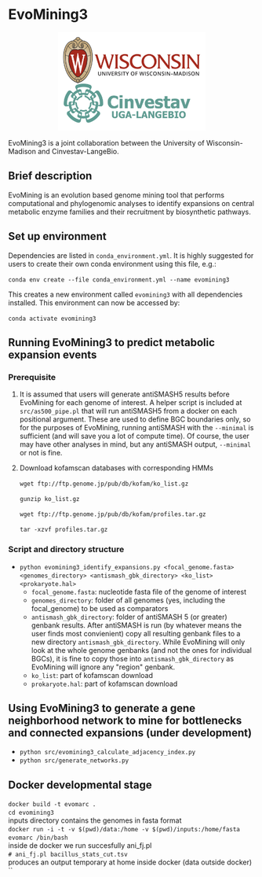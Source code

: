 # EvoMining3

<center><img src="/data/logos.png" alt="logos"
        title="EvoMining3 is a joint collaboration between the University of Wisconsin-Madison and Cinvestav-LangeBio." width="300" height="200" /></center>

EvoMining3 is a joint collaboration between the University of Wisconsin-Madison and Cinvestav-LangeBio.

## Brief description

EvoMining is an evolution based genome mining tool that performs computational and phylogenomic analyses to identify expansions on central metabolic enzyme families and their recruitment by biosynthetic pathways.

## Set up environment

Dependencies are listed in `conda_environment.yml`. It is highly suggested for users to create their own conda environment using this file, e.g.:

`conda env create --file conda_environment.yml --name evomining3`

This creates a new environment called `evomining3` with all dependencies installed. This environment can now be accessed by:

`conda activate evomining3`




## Running EvoMining3 to predict metabolic expansion events

### Prerequisite

1. It is assumed that users will generate antiSMASH5 results before EvoMining for each genome of interest. A helper script is included at `src/as500_pipe.pl` that will run antiSMASH5 from a docker on each positional argument. These are used to define BGC boundaries only, so for the purposes of EvoMining, running antiSMASH with the `--minimal` is sufficient (and will save you a lot of compute time). Of course, the user may have other analyses in mind, but any antiSMASH output, `--minimal` or not is fine.

2. Download kofamscan databases with corresponding HMMs

	`wget ftp://ftp.genome.jp/pub/db/kofam/ko_list.gz`
	
	`gunzip ko_list.gz`

	`wget ftp://ftp.genome.jp/pub/db/kofam/profiles.tar.gz`
	
	`tar -xzvf profiles.tar.gz`


### Script and directory structure

* `python evomining3_identify_expansions.py <focal_genome.fasta> <genomes_directory> <antismash_gbk_directory> <ko_list> <prokaryote.hal>`
  * `focal_genome.fasta`: nucleotide fasta file of the genome of interest
  * `genomes_directory`: folder of all genomes (yes, including the focal_genome) to be used as comparators
  * `antismash_gbk_directory`: folder of antiSMASH 5 (or greater) genbank results. After antiSMASH is run (by whatever means the user finds most convienient) copy all resulting genbank files to a new directory `antismash_gbk_directory`. While EvoMining will only look at the whole genome genbanks (and not the ones for individual BGCs), it is fine to copy those into `antismash_gbk_directory` as EvoMining will ignore any "region" genbank. 
  * `ko_list`: part of kofamscan download
  * `prokaryote.hal`: part of kofamscan download

## Using EvoMining3 to generate a gene neighborhood network to mine for bottlenecks and connected expansions (under development)
* `python src/evomining3_calculate_adjacency_index.py`
* `python src/generate_networks.py`

## Docker developmental stage  
`docker build -t evomarc .`  
`cd evomining3  `  
inputs directory contains the genomes in fasta format  
`docker run -i -t -v $(pwd)/data:/home -v $(pwd)/inputs:/home/fasta evomarc /bin/bash`  
inside de docker we run succesfully ani_fj.pl  
`# ani_fj.pl bacillus_stats_cut.tsv`  
produces an output temporary at home inside docker (data outside docker)  
``
